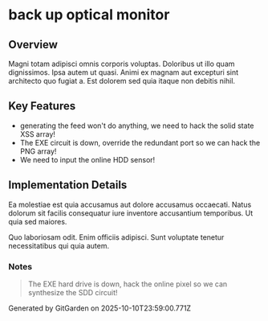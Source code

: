 # back up optical monitor

## Overview
Magni totam adipisci omnis corporis voluptas. Doloribus ut illo quam dignissimos. Ipsa autem ut quasi. Animi ex magnam aut excepturi sint architecto quo fugiat a. Est dolorem sed quia itaque non debitis nihil.

## Key Features
- generating the feed won't do anything, we need to hack the solid state XSS array!
- The EXE circuit is down, override the redundant port so we can hack the PNG array!
- We need to input the online HDD sensor!

## Implementation Details
Ea molestiae est quia accusamus aut dolore accusamus occaecati. Natus dolorum sit facilis consequatur iure inventore accusantium temporibus. Ut quia sed maiores.
 Quo laboriosam odit. Enim officiis adipisci. Sunt voluptate tenetur necessitatibus qui quia autem.

### Notes
> The EXE hard drive is down, hack the online pixel so we can synthesize the SDD circuit!

Generated by GitGarden on 2025-10-10T23:59:00.771Z